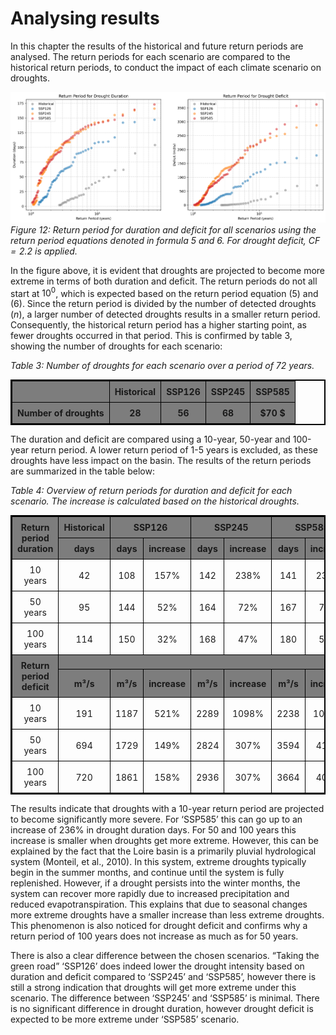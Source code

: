 # Analysing results

In this chapter the results of the historical and future return periods are analysed. The return periods
for each scenario are compared to the historical return periods, to conduct the impact of each climate
scenario on droughts. 

![figure12](figures/figure12.PNG)
*Figure 12: Return period for duration and deficit for all scenarios using the return period equations denoted
in formula 5 and 6. For drought deficit, $CF = 2.2$ is applied.*


In the figure above, it is evident that droughts are projected to become more extreme in terms of both
duration and deficit. The return periods do not all start at $10^0$, which is expected based on the return
period equation (5) and (6). Since the return period is divided by the number of detected droughts ($n$),
a larger number of detected droughts results in a smaller return period. Consequently, the historical
return period has a higher starting point, as fewer droughts occurred in that period. This is confirmed
by table 3, showing the number of droughts for each scenario:

*Table 3: Number of droughts for each scenario over a period of 72 years.*

|                         | **Historical** | **SSP126** | **SSP245** | **SSP585** |
|------------------------:|:--------------:|:----------:|:----------:|:----------:|
|  **Number of droughts** |      $28$      |    $56$    |    $68$    |   $70 $    |

The duration and deficit are compared using a 10-year, 50-year and 100-year return period. A lower
return period of 1-5 years is excluded, as these droughts have less impact on the basin. The results of
the return periods are summarized in the table below:

*Table 4: Overview of return periods for duration and deficit for each scenario. The increase is calculated
based on the historical droughts.*

<style>
    table {
        width: 100%;
        text-align: center;
        vertical-align: middle;
        border: 2px solid black;
    }

    th, td {
        border: 1px solid black;
        border-collapse: collapse;
        padding: 8px;
    }

    /*tr:nth-child(even) {*/
    /*    background-color: #DEE4E7; !* Light blue for alternating rows *!*/
    /*}*/

    tr:nth-child(1),
    tr:nth-child(2) {
        background-color: #7D7D7D; 
        font-weight: bold;
    }

    tr:nth-child(6),
    tr:nth-child(7) {
        background-color: #7D7D7D; 
        font-weight: bold;
    }
</style>

<table style='text-align:center; vertical-align:middle';>
    <tr>
        <td rowspan="2">Return period duration</td>
        <td>Historical</td>
        <td colspan="2">SSP126 </td>
        <td colspan="2">SSP245 </td>
        <td colspan="2">SSP585 </td>
    </tr>
    <tr>
        <td>days</td>
        <td>days</td>
        <td>increase</td>
        <td>days</td>
        <td>increase</td>
        <td>days</td>
        <td>increase</td>
    </tr>
    <tr>
        <td>10 years</td>
        <td>42</td>
        <td>108</td>
        <td>157%</td>
        <td>142</td>
        <td>238%</td>
        <td>141</td>
        <td>236%</td>
    </tr>
    <tr>
        <td>50 years</td>
        <td>95</td>
        <td>144</td>
        <td>52%</td>
        <td>164</td>
        <td>72%</td>
        <td>167</td>
        <td>76%</td>
    </tr>
    <tr>
        <td>100 years</td>
        <td>114</td>
        <td>150</td>
        <td>32%</td>
        <td>168</td>
        <td>47%</td>
        <td>180</td>
        <td>58%</td>
    </tr>
    <tr>
        <td rowspan="2">Return period deficit</td>
        <td colspan="7"></td>
    </tr>
    <tr>
        <td>m³/s</td>
        <td>m³/s</td>
        <td>increase</td>
        <td>m³/s</td>
        <td>increase</td>
        <td>m³/s</td>
        <td>increase</td>
    </tr>
    <tr>
        <td>10 years</td>
        <td>191</td>
        <td>1187</td>
        <td>521%</td>
        <td>2289</td>
        <td>1098%</td>
        <td>2238</td>
        <td>1071%</td>
    </tr>
    <tr>
        <td>50 years</td>
        <td>694</td>
        <td>1729</td>
        <td>149%</td>
        <td>2824</td>
        <td>307%</td>
        <td>3594</td>
        <td>418%</td>
    </tr>
    <tr>
        <td>100 years</td>
        <td>720</td>
        <td>1861</td>
        <td>158%</td>
        <td>2936</td>
        <td>307%</td>
        <td>3664</td>
        <td>408%</td>
    </tr>
</table>

The results indicate that droughts with a 10-year return period are projected to become significantly
more severe. For ‘SSP585’ this can go up to an increase of 236% in drought duration days. For 50 and
100 years this increase is smaller when droughts get more extreme. However, this can be explained
by the fact that the Loire basin is a primarily pluvial hydrological system (Monteil, et al., 2010). In this
system, extreme droughts typically begin in the summer months, and continue until the system is fully
replenished. However, if a drought persists into the winter months, the system can recover more rapidly
due to increased precipitation and reduced evapotranspiration. This explains that due to seasonal
changes more extreme droughts have a smaller increase than less extreme droughts. This
phenomenon is also noticed for drought deficit and confirms why a return period of 100 years does not
increase as much as for 50 years.

There is also a clear difference between the chosen scenarios. “Taking the green road” ‘SSP126’ does
indeed lower the drought intensity based on duration and deficit compared to ‘SSP245’ and ‘SSP585’,
however there is still a strong indication that droughts will get more extreme under this scenario. The
difference between ‘SSP245’ and ‘SSP585’ is minimal. There is no significant difference in drought
duration, however drought deficit is expected to be more extreme under ‘SSP585’ scenario. 


